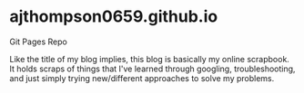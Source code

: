 # ajthompson0659.github.io
Git Pages Repo

Like the title of my blog implies, this blog is basically my online scrapbook. 
It holds scraps of things that I've learned through googling, troubleshooting, 
and just simply trying new/different approaches to solve my problems. 
